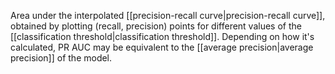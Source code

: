 
Area under the interpolated
[[precision-recall curve|precision-recall curve]], obtained by plotting
(recall, precision) points for different values of the
[[classification threshold|classification threshold]]. Depending on how
it&#39;s calculated, PR AUC may be equivalent to the
[[average precision|average precision]] of the model.

